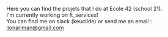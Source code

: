 Here you can find the projets that I do at Ecole 42 (school 21). <br>
I'm currently working on ft_services! <br>
You can find me on slack (keuclide) or send me an email : lionariman@gmail.com
</p>
